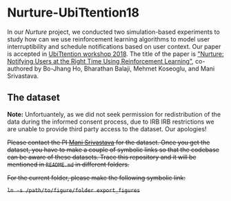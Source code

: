 # Nurture-UbiTtention18

In our *Nurture* project, we conducted two simulation-based experiments to study how can we use reinforcement learning algorithms to model user interruptibility and schedule notifications based on user context. Our paper is accepted in [UbiTtention workshop 2018](https://www.ubittention.org/2018/). The title of the paper is ["Nurture: Notifying Users at the Right Time Using Reinforcement Learning"](https://dl.acm.org/citation.cfm?id=3274107), co-authored by Bo-Jhang Ho, Bharathan Balaji, Mehmet Koseoglu, and Mani Srivastava.


## The dataset

__Note:__ Unfortuantely, as we did not seek permission for redistribution of the data during the informed consent process, due to IRB IRB restrictions we are unable to provide third party access to the dataset. Our apologies!

~~Please contact the PI [Mani Srivastava](https://www.ee.ucla.edu/mani-srivastava/) for the dataset. Once you get the dataset, you have to make a couple of symbolic links so that the codebase can be aware of these datasets. Trace this repository and it will be mentioned in `README.md` in different folders.~~

~~For the current folder, please make the following symbolic link:~~

~~`ln -s /path/to/figure/folder export_figures`~~
